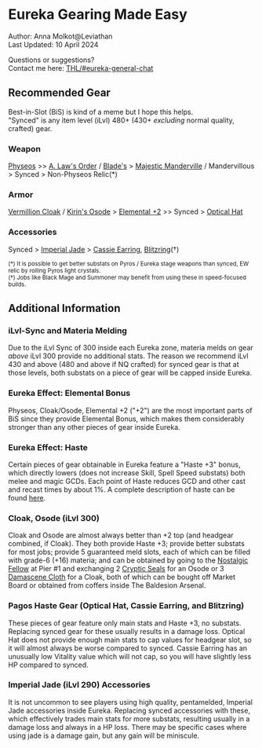 # Eureka Gearing Made Easy

Author: Anna Molkot@Leviathan<br>
Last Updated: 10 April 2024

Questions or suggestions?<br>
Contact me here: [THL/#eureka-general-chat](https://discord.com/channels/578708223092326430/816800750147207199)

## Recommended Gear

Best-in-Slot (BiS) is kind of a meme but I hope this helps.<br>
"Synced" is any item level (iLvl) 480+ (430+ *excluding* normal quality, crafted) gear.  

### Weapon
  [Physeos](https://na.finalfantasyxiv.com/lodestone/playguide/db/search/?q=Physeos) >> [A. Law's Order](https://na.finalfantasyxiv.com/lodestone/playguide/db/item/?patch=&db_search_category=item&min_item_lv=515&max_item_lv=515&q=Augmented+Law%27s+Order) / [Blade's](https://na.finalfantasyxiv.com/lodestone/playguide/db/item/?patch=&db_search_category=item&min_item_lv=535&max_item_lv=535&q=Blade%27s) > [Majestic Manderville](https://na.finalfantasyxiv.com/lodestone/playguide/db/item/?patch=&db_search_category=item&min_item_lv=645&max_item_lv=645&q=Majestic+Manderville) / Mandervillous > Synced > Non-Physeos Relic(*)

### Armor
  [Vermillion Cloak](https://na.finalfantasyxiv.com/lodestone/playguide/db/search/?q=Vermilion+Cloak) / [Kirin's Osode](https://na.finalfantasyxiv.com/lodestone/playguide/db/search/?q=Kirin%27s+Osode) > [Elemental +2](https://na.finalfantasyxiv.com/lodestone/playguide/db/item/?patch=&db_search_category=item&category2=3&difficulty=blue&q=Elemental+%2B2) >> Synced > [Optical Hat](https://na.finalfantasyxiv.com/lodestone/playguide/db/item/c330d0b4f23/)

### Accessories
  Synced > [Imperial Jade](https://na.finalfantasyxiv.com/lodestone/playguide/db/item/?patch=&db_search_category=item&category2=4&difficulty=white&q=Imperial+Jade) > [Cassie Earring](https://na.finalfantasyxiv.com/lodestone/playguide/db/item/88febc019e0/), [Blitzring](https://na.finalfantasyxiv.com/lodestone/playguide/db/item/72964542ed0/)(†)

<sub>(*) It is possible to get better substats on Pyros / Eureka stage weapons than synced, EW relic by rolling Pyros light crystals.</sub><br>
<sub>(†) Jobs like Black Mage and Summoner may benefit from using these in speed-focused builds.</sub>
 
## Additional Information

### iLvl-Sync and Materia Melding

  Due to the iLvl Sync of 300 inside each Eureka zone, materia melds on gear *above* iLvl 300 provide no additional stats.  The reason we recommend iLvl 430 and above (480 and above if NQ crafted) for synced gear is that at those levels, both substats on a piece of gear will be capped inside Eureka.

### Eureka Effect: Elemental Bonus

  Physeos, Cloak/Osode, Elemental +2 ("+2") are the most important parts of BiS since they provide Elemental Bonus, which makes them considerably stronger than any other pieces of gear inside Eureka.

### Eureka Effect: Haste

  Certain pieces of gear obtainable in Eureka feature a "Haste +3" bonus, which directly lowers (does not increase Skill, Spell Speed substats) both melee and magic GCDs.  Each point of Haste reduces GCD and other cast and recast times by about 1%.  A complete description of haste can be found [here](https://github.com/EurekaEnjoyer/Eureka_Guides/blob/main/Eureka_Haste.md).

### Cloak, Osode (iLvl 300)

  Cloak and Osode are almost always better than +2 top (and headgear combined, if Cloak). They both provide Haste +3; provide better substats for most jobs; provide 5 guaranteed meld slots, each of which can be filled with grade-6 (+16) materia; and can be obtained by going to the [Nostalgic Fellow](https://na.finalfantasyxiv.com/lodestone/playguide/db/shop/7d89aa95bfc/?type=currency) at Pier #1  and exchanging 2 [Cryptic Seals](https://na.finalfantasyxiv.com/lodestone/playguide/db/item/a189bc584c0/) for an Osode or 3 [Damascene Cloth](https://na.finalfantasyxiv.com/lodestone/playguide/db/item/9844ee0ceb7/) for a Cloak, both of which can be bought off Market Board or obtained from coffers inside The Baldesion Arsenal.

### Pagos Haste Gear (Optical Hat, Cassie Earring, and Blitzring)
    
  These pieces of gear feature only main stats and Haste +3, no substats.  Replacing synced gear for these usually results in a damage loss. Optical Hat does not provide enough main stats to cap values for headgear slot, so it will almost always be worse compared to synced.  Cassie Earring has an unusually low Vitality value which will not cap, so you will have slightly less HP compared to synced.

### Imperial Jade (iLvl 290) Accessories

  It is not uncommon to see players using high quality, pentamelded, Imperial Jade accessories inside Eureka.  Replacing synced accessories with these, which effectively trades main stats for more substats, resulting usually in a damage loss and always in a HP loss.  There may be specific cases where using jade is a damage gain, but any gain will be miniscule.
